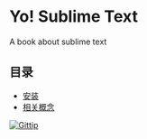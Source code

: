 # Yo! Sublime Text
A book about sublime text

## 目录

* [安装](https://github.com/lisposter/yo-sublime-text/blob/master/manuscript/chapter1.md)
* [相关概念](https://github.com/lisposter/yo-sublime-text/blob/master/manuscript/chapter2.md)

[![Gittip][gittip-image]][gittip-url]

[gittip-image]: https://img.shields.io/gittip/lisposter.svg?style=flat
[gittip-url]: https://www.gittip.com/lisposter/
